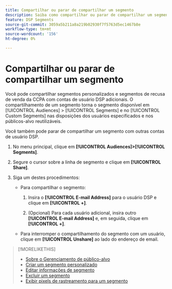 ```yaml
---
title: Compartilhar ou parar de compartilhar um segmento
description: Saiba como compartilhar ou parar de compartilhar um segmento de recusa de venda personalizado ou da CCPA com outras contas de usuário DSP.
feature: DSP Segments
source-git-commit: 3059a5b211a8a219b02930f7f5763d5ec1467b8e
workflow-type: tm+mt
source-wordcount: '156'
ht-degree: 0%

---
```


# Compartilhar ou parar de compartilhar um segmento

Você pode compartilhar segmentos personalizados e segmentos de recusa de venda da CCPA com contas de usuário DSP adicionais. O compartilhamento de um segmento torna o segmento disponível em [!UICONTROL Audiences] > [!UICONTROL Segments] e no [!UICONTROL Custom Segments] nas disposições dos usuários especificados e nos públicos-alvo reutilizáveis.

Você também pode parar de compartilhar um segmento com outras contas de usuário DSP.

1. No menu principal, clique em **[!UICONTROL Audiences]>[!UICONTROL Segments]**.

1. Segure o cursor sobre a linha de segmento e clique em **[!UICONTROL Share]**.

1. Siga um destes procedimentos:

   * Para compartilhar o segmento:

      1. Insira o **[!UICONTROL E-mail Address]** para o usuário DSP e clique em **[!UICONTROL +]**.

      1. (Opcional) Para cada usuário adicional, insira outro **[!UICONTROL E-mail Address]** e, em seguida, clique em **[!UICONTROL +]**.
   * Para interromper o compartilhamento do segmento com um usuário, clique em **[!UICONTROL Unshare]** ao lado do endereço de email.


>[!MORELIKETHIS]
>
>* [Sobre o Gerenciamento de público-alvo](audience-about.md)
>* [Criar um segmento personalizado](custom-segment-create.md)
>* [Editar informações de segmento](segment-edit.md)
>* [Excluir um segmento](segment-delete.md)
>* [Exibir pixels de rastreamento para um segmento](segment-view-pixels.md)


